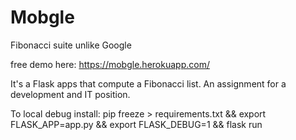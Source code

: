 # Mobgle

Fibonacci suite unlike Google

free demo here: 
https://mobgle.herokuapp.com/

It's a Flask apps that compute a Fibonacci list. An assignment for a development and IT position.

To local debug install: pip freeze > requirements.txt && export FLASK_APP=app.py && export FLASK_DEBUG=1 && flask run
